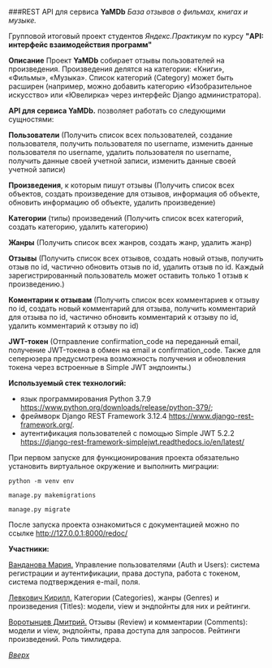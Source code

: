 <a id="anchor"></a>

###REST API для сервиса **YaMDb** 
_База отзывов о фильмах, книгах и музыке._

Групповой итоговый проект студентов _Яндекс.Практикум_ по курсу **"API: интерфейс взаимодействия программ"**

**Описание**
Проект **YaMDb** собирает отзывы пользователей на произведения. 
Произведения делятся на категории: «Книги», «Фильмы», «Музыка». 
Список категорий (Category) может быть расширен (например, можно добавить категорию 
«Изобразительное искусство» или «Ювелирка» через интерфейс Django администратора).

**API для сервиса YaMDb.** позволяет работать со следующими сущностями:

**Пользователи** (Получить список всех пользователей, создание пользователя, получить пользователя по username, изменить данные пользователя по username, удалить пользователя по username, получить данные своей учетной записи, изменить данные своей учетной записи)

**Произведения**, к которым пишут отзывы (Получить список всех объектов, создать произведение для отзывов, информация об объекте, обновить информацию об объекте, удалить произведение)

**Категории** (типы) произведений (Получить список всех категорий, создать категорию, удалить категорию)

**Жанры** (Получить список всех жанров, создать жанр, удалить жанр)

**Отзывы** (Получить список всех отзывов, создать новый отзыв, получить отзыв по id, частично обновить отзыв по id, удалить отзыв по id. Каждый зарегистрированный пользователь может оставить только 1 отзыв к произведению.)

**Коментарии к отзывам** (Получить список всех комментариев к отзыву по id, создать новый комментарий для отзыва, получить комментарий для отзыва по id, частично обновить комментарий к отзыву по id, удалить комментарий к отзыву по id)

**JWT-токен** (Отправление confirmation_code на переданный email, получение JWT-токена в обмен на email и confirmation_code. Также для сеперюзера предусмотрена возможность получения и обновления токена через встроенные в Simple JWT эндпоинты.)

**Используемый стек технологий:**

* язык программирования Python 3.7.9 https://www.python.org/downloads/release/python-379/;
* фреймворк Django REST Framework 3.12.4 https://www.django-rest-framework.org/.
* аутентификация пользователей с помощью Simple JWT 5.2.2 https://django-rest-framework-simplejwt.readthedocs.io/en/latest/

При первом запуске для функционирования проекта обязательно установить виртуальное окружение и выполнить миграции:
```
python -m venv env
```
```
manage.py makemigrations
```
```
manage.py migrate
```

После запуска проекта ознакомиться с документацией можно по ссылке http://127.0.0.1:8000/redoc/


**Участники:**

[Ванданова Мария.](https://github.com/sailormoon2111)
Управление пользователями (Auth и Users): система регистрации и аутентификации, права доступа, работа с токеном, система подтверждения e-mail, поля.

[Левкович Кирилл.](https://github.com/?????????)
Категории (Categories), жанры (Genres) и произведения (Titles): модели, view и эндпойнты для них и рейтинги.

[Воротынцев Дмитрий.](https://github.com/psyxopat154) 
Отзывы (Review) и комментарии (Comments): модели и view, эндпойнты, права доступа для запросов. Рейтинги произведений. Роль тимлидера.

_[Вверх](#anchor)_